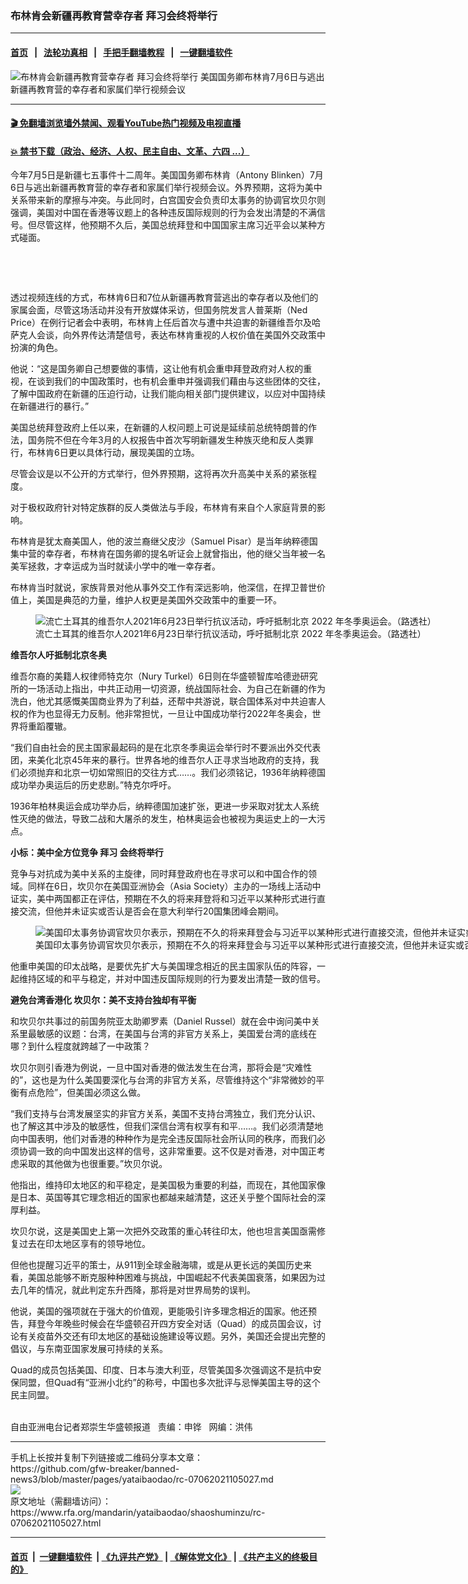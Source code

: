 ### 布林肯会新疆再教育营幸存者  拜习会终将举行
------------------------

#### [首页](https://github.com/gfw-breaker/banned-news3/blob/master/README.md) &nbsp;&nbsp;|&nbsp;&nbsp; [法轮功真相](https://github.com/begood0513/basic/blob/master/README.md)  &nbsp;&nbsp;|&nbsp;&nbsp; [手把手翻墙教程](https://github.com/gfw-breaker/guides/wiki)  &nbsp;&nbsp;|&nbsp;&nbsp; [一键翻墙软件](https://github.com/gfw-breaker/nogfw/blob/master/README.md)  



<div id="headerimg">
 <img alt="布林肯会新疆再教育营幸存者  拜习会终将举行" src="https://www.rfa.org/mandarin/yataibaodao/shaoshuminzu/rc-07062021105027.html/@@images/e419c822-4ead-41c3-95aa-3d6e3340a861.png" title="布林肯会新疆再教育营幸存者  拜习会终将举行"/>
 <span class="lead_image_caption">
  美国国务卿布林肯7月6日与逃出新疆再教育营的幸存者和家属们举行视频会议
 </span>
 <!-- zoomattribute -->
</div>

<hr/>


#### [ 🎬  免翻墙浏览墙外禁闻、观看YouTube热门视频及电视直播](https://github.com/gfw-breaker/HelloWorld)

#### [ 💥  禁书下载（政治、经济、人权、民主自由、文革、六四 ...）](https://github.com/gfw-breaker/books/blob/master/README.md)

<div id="storytext">
 <p>
 </p>
 <p>
  今年7月5日是新疆七五事件十二周年。美国国务卿布林肯（Antony Blinken）7月6日与逃出新疆再教育营的幸存者和家属们举行视频会议。外界预期，这将为美中关系带来新的摩擦与冲突。与此同时，白宫国安会负责印太事务的协调官坎贝尔则强调，美国对中国在香港等议题上的各种违反国际规则的行为会发出清楚的不满信号。但尽管这样，他预期不久后，美国总统拜登和中国国家主席习近平会以某种方式碰面。
 </p>
 <p>
  <br/>
 </p>
 <p>
  <br/>
 </p>
 <p>
  透过视频连线的方式，布林肯6日和7位从新疆再教育营逃出的幸存者以及他们的家属会面，尽管这场活动并没有开放媒体采访，但国务院发言人普莱斯（Ned Price）在例行记者会中表明，布林肯上任后首次与遭中共迫害的新疆维吾尔及哈萨克人会谈，向外界传达清楚信号，表达布林肯重视的人权价值在美国外交政策中扮演的角色。
 </p>
 <p>
  他说：“这是国务卿自己想要做的事情，这让他有机会重申拜登政府对人权的重视，在谈到我们的中国政策时，也有机会重申并强调我们藉由与这些团体的交往，了解中国政府在新疆的压迫行动，让我们能向相关部门提供建议，以应对中国持续在新疆进行的暴行。”
 </p>
 <p>
  美国总统拜登政府上任以来，在新疆的人权问题上可说是延续前总统特朗普的作法，国务院不但在今年3月的人权报告中首次写明新疆发生种族灭绝和反人类罪行，布林肯6日更以具体行动，展现美国的立场。
 </p>
 <p>
  尽管会议是以不公开的方式举行，但外界预期，这将再次升高美中关系的紧张程度。
 </p>
 <p>
  对于极权政府针对特定族群的反人类做法与手段，布林肯有来自个人家庭背景的影响。
 </p>
 <p>
  布林肯是犹太裔美国人，他的波兰裔继父皮沙（Samuel Pisar）是当年纳粹德国集中营的幸存者，布林肯在国务卿的提名听证会上就曾指出，他的继父当年被一名美军拯救，才幸运成为当时就读小学中的唯一幸存者。
 </p>
 <p>
  布林肯当时就说，家族背景对他从事外交工作有深远影响，他深信，在捍卫普世价值上，美国是典范的力量，维护人权更是美国外交政策中的重要一环。
 </p>
 <p>
  <figure class="image-richtext image-inline captioned" style="width:1280px;">
   <img alt="流亡土耳其的维吾尔人2021年6月23日举行抗议活动，呼吁抵制北京 2022 年冬季奥运会。（路透社）" src="https://www.rfa.org/mandarin/yataibaodao/shaoshuminzu/rc-07062021105027.html/rc0706a.jpg/@@images/e7635af8-4ab0-449f-bf44-dd0933f28d32.jpeg" title="rc0706a.jpg"/>
   <figcaption class="image-caption">
    流亡土耳其的维吾尔人2021年6月23日举行抗议活动，呼吁抵制北京 2022 年冬季奥运会。（路透社）
   </figcaption>
   <small>
   </small>
  </figure>
 </p>
 <p>
  <strong>
   维吾尔人吁抵制北京冬奥
  </strong>
 </p>
 <p>
  维吾尔裔的美籍人权律师特克尔（Nury Turkel）6日则在华盛顿智库哈德逊研究所的一场活动上指出，中共正动用一切资源，统战国际社会、为自己在新疆的作为洗白，他尤其感慨美国商业界为了利益，还帮中共游说，联合国体系对中共迫害人权的作为也显得无力反制。他非常担忧，一旦让中国成功举行2022年冬奥会，世界将重蹈覆辙。
 </p>
 <p>
  “我们自由社会的民主国家最起码的是在北京冬季奥运会举行时不要派出外交代表团，来美化北京45年来的暴行。世界各地的维吾尔人正寻求当地政府的支持，我们必须抛弃和北京一切如常照旧的交往方式……。我们必须铭记，1936年纳粹德国成功举办奥运后的历史悲剧。”特克尔呼吁。
 </p>
 <p>
  1936年柏林奥运会成功举办后，纳粹德国加速扩张，更进一步采取对犹太人系统性灭绝的做法，导致二战和大屠杀的发生，柏林奥运会也被视为奥运史上的一大污点。
 </p>
 <p>
  <strong>
   小标：美中全方位竞争
  </strong>
  <strong>
   拜习
  </strong>
  <strong>
   会终将举行
  </strong>
 </p>
 <p>
  竞争与对抗成为美中关系的主旋律，同时拜登政府也在寻求可以和中国合作的领域。同样在6日，坎贝尔在美国亚洲协会（Asia Society）主办的一场线上活动中证实，美中两国都正在评估，预期在不久的将来拜登将和习近平以某种形式进行直接交流，但他并未证实或否认是否会在意大利举行20国集团峰会期间。
 </p>
 <p>
  <figure class="image-richtext image-inline captioned" style="width:1280px;">
   <img alt="美国印太事务协调官坎贝尔表示，预期在不久的将来拜登会与习近平以某种形式进行直接交流，但他并未证实或否认拜习会是否将排在意大利举行二十国集团峰会期间。（路透社图片）" src="https://www.rfa.org/mandarin/yataibaodao/shaoshuminzu/rc-07062021105027.html/rc0706b.jpg/@@images/6f6acabc-13c3-41db-bfa1-4d4f1b0b9e81.jpeg" title="rc0706b.jpg"/>
   <figcaption class="image-caption">
    美国印太事务协调官坎贝尔表示，预期在不久的将来拜登会与习近平以某种形式进行直接交流，但他并未证实或否认拜习会是否将排在意大利举行二十国集团峰会期间。（路透社图片）
   </figcaption>
   <small>
   </small>
  </figure>
 </p>
 <p>
  他重申美国的印太战略，是要优先扩大与美国理念相近的民主国家队伍的阵容，一起维持区域的和平与稳定，并对中国违反国际规则的行为要发出清楚一致的信号。
 </p>
 <p>
  <strong>
   避免台湾香港化
  </strong>
  <strong>
  </strong>
  <strong>
   坎贝尔：美不支持台独却有平衡
  </strong>
 </p>
 <p>
  和坎贝尔共事过的前国务院亚太助卿罗素（Daniel Russel）就在会中询问美中关系里最敏感的议题：台湾，在美国与台湾的非官方关系上，美国爱台湾的底线在哪？到什么程度就跨越了一中政策？
 </p>
 <p>
  坎贝尔则引香港为例说，一旦中国对香港的做法发生在台湾，那将会是“灾难性的”，这也是为什么美国要深化与台湾的非官方关系，尽管维持这个“非常微妙的平衡有点危险”，但美国必须这么做。
 </p>
 <p>
  “我们支持与台湾发展坚实的非官方关系，美国不支持台湾独立，我们充分认识、也了解这其中涉及的敏感性，但我们深信台湾有权享有和平……。我们必须清楚地向中国表明，他们对香港的种种作为是完全违反国际社会所认同的秩序，而我们必须协调一致的向中国发出这样的信号，这非常重要。这不仅是对香港，对中国正考虑采取的其他做为也很重要。”坎贝尔说。
 </p>
 <p>
  他指出，维持印太地区的和平稳定，是美国极为重要的利益，而现在，其他国家像是日本、英国等其它理念相近的国家也都越来越清楚，这还关乎整个国际社会的深厚利益。
 </p>
 <p>
  坎贝尔说，这是美国史上第一次把外交政策的重心转往印太，他也坦言美国亟需修复过去在印太地区享有的领导地位。
 </p>
 <p>
  但他也提醒习近平的策士，从911到全球金融海啸，或是从更长远的美国历史来看，美国总能够不断克服种种困难与挑战，中国崛起不代表美国衰落，如果因为过去几年的情况，就此判定东升西降，那将是对世界局势的误判。
 </p>
 <p>
  他说，美国的强项就在于强大的价值观，更能吸引许多理念相近的国家。他还预告，拜登今年晚些时候会在华盛顿召开四方安全对话（Quad）的成员国会议，讨论有关疫苗外交还有印太地区的基础设施建设等议题。另外，美国还会提出完整的倡议，与东南亚国家发展可持续的关系。
 </p>
 <p>
  Quad的成员包括美国、印度、日本与澳大利亚，尽管美国多次强调这不是抗中安保同盟，但Quad有“亚洲小北约”的称号，中国也多次批评与忌惮美国主导的这个民主同盟。
 </p>
 <p>
  <br/>
  自由亚洲电台记者郑崇生华盛顿报道   责编：申铧   网编：洪伟
 </p>
</div>

<hr/>
手机上长按并复制下列链接或二维码分享本文章：<br/>
https://github.com/gfw-breaker/banned-news3/blob/master/pages/yataibaodao/rc-07062021105027.md <br/>
<a href='https://github.com/gfw-breaker/banned-news3/blob/master/pages/yataibaodao/rc-07062021105027.md'><img src='https://github.com/gfw-breaker/banned-news3/blob/master/pages/yataibaodao/rc-07062021105027.md.png'/></a> <br/>
原文地址（需翻墙访问）：https://www.rfa.org/mandarin/yataibaodao/shaoshuminzu/rc-07062021105027.html


------------------------
#### [首页](https://github.com/gfw-breaker/banned-news3/blob/master/README.md) &nbsp;|&nbsp; [一键翻墙软件](https://github.com/gfw-breaker/nogfw/blob/master/README.md) &nbsp;| [《九评共产党》](https://github.com/gfw-breaker/9ping.md/blob/master/README.md#九评之一评共产党是什么) | [《解体党文化》](https://github.com/gfw-breaker/jtdwh.md/blob/master/README.md) | [《共产主义的终极目的》](https://github.com/gfw-breaker/gczydzjmd.md/blob/master/README.md)


<img src='http://gfw-breaker.win/banned-news3/pages/yataibaodao/rc-07062021105027.md' width='0px' height='0px'/>